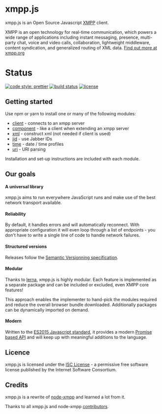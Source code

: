 # xmpp.js

xmpp.js is an Open Source Javascript [XMPP](http://xmpp.org/) client.

XMPP is an open technology for real-time communication, which powers a wide range of applications including instant messaging, presence, multi-party chat, voice and video calls, collaboration, lightweight middleware, content syndication, and generalized routing of XML data. [Find out more at xmpp.org](https://xmpp.org/about/technology-overview.html)

# Status

[![code style: prettier](https://img.shields.io/badge/code_style-prettier-ff69b4.svg?style=flat-square)](https://github.com/prettier/prettier)
[![build status](https://img.shields.io/travis/xmppjs/xmpp.js/master.svg?maxAge=2592000&style=flat-square)](https://travis-ci.org/xmppjs/xmpp.js/branches)
[![license](https://img.shields.io/github/license/xmppjs/xmpp.js.svg?maxAge=2592000&style=flat-square)](https://raw.githubusercontent.com/xmppjs/xmpp.js/master/LICENSE)

## Getting started

Use npm or yarn to install one or many of the following modules:

- [client](/packages/client) - connects to an xmpp server
- [component](/packages/component) - like a client when extending an xmpp server
- [xml](/packages/xml) - construct xml (not needed if client is used)
- [jid](/packages/jid) - use  Jabber IDs
- [time](/packages/time) - date / time profiles
- [uri](/packages/uri) - URI parsing

Installation and set-up instructions are included with each module.

## Our goals

#### A universal library

xmpp.js aims to run everywhere JavaScript runs and make use of the best network transport available.

#### Reliability

By default, it handles errors and will automatically reconnect. With appropriate configuration it will even loop through a list of endpoints - you don't have to write a single line of code to handle network failures.

#### Structured versions

Releases follow the [Semantic Versionning specification](http://semver.org/).

#### Modular

Thanks to [lerna](https://lernajs.io/), xmpp.js is highly modular. Each feature is implemented as a separate package and can be included or excluded, even XMPP core features!

This approach enables the implementer to hand-pick the modules required and reduce the overall browser bundle downloaded. Additionally packages can be dynamically imported on demand.

#### Modern

Written to the [ES2015 Javascript standard](https://en.wikipedia.org/wiki/ECMAScript), it provides a modern [Promise based API](https://www.promisejs.org/) and will keep up with meaningful additions to the language.

## Licence

xmpp.js is licensed under the [ISC License](https://opensource.org/licenses/ISC) - a permissive free software license published by the Internet Software Consortium. 

## Credits

xmpp.js is a rewrite of [node-xmpp](https://github.com/xmppjs/xmpp.js/tree/node-xmpp) and learned a lot from it.

Thanks to all xmpp.js and node-xmpp [contributors](https://github.com/xmppjs/xmpp.js/graphs/contributors).
